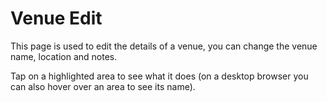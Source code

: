 ﻿# Venue Edit

This page is used to edit the details of a venue, you can change the venue name, location and notes.

Tap on a highlighted area to see what it does (on a desktop browser you can also hover over an area to see its name).

<object type=image/svg+xml data="venueeditpage.svg" height=350 style="width:90%"></object>
